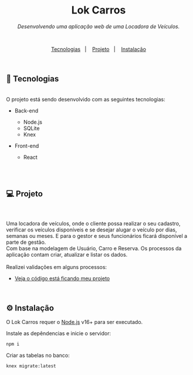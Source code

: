 <h1 align="center">Lok Carros</h1>

<p align="center">
  <i>Desenvolvendo uma aplicação web de uma Locadora de Veículos.</i>
</p>
<br/>
<p align="center">
  <a href="#-tecnologias">Tecnologias</a>&nbsp;&nbsp;&nbsp;|&nbsp;&nbsp;&nbsp;
  <a href="#-projeto">Projeto</a>&nbsp;&nbsp;&nbsp;|&nbsp;&nbsp;&nbsp;
  <a href="#️-instalação">Instalação</a>
</p>
<br>

## 🚀 Tecnologias

<br>
O projeto está sendo desenvolvido com as seguintes tecnologias:

- Back-end
	+ Node.js
	+ SQLite
  + Knex
	
- Front-end
	+ React
  
<br>
<br>

## 💻 Projeto

<br>
<br>
 Uma locadora de veículos, onde o cliente possa realizar o seu cadastro, verificar os veículos disponíveis e se desejar alugar o veículo por dias, semanas ou meses. E para o gestor e seus funcionários ficará disponível a parte de gestão.

<br>
 Com base na modelagem de Usuário, Carro e Reserva. Os processos da aplicação contam criar, atualizar e listar os dados.
<br>
<br>
Realizei validações em alguns processos:<br>


- [Veja o código está ficando meu projeto](https://github.com/wilkaSantos/DesafioLocadoraDeVeiculos.git)

<br>

## ⚙️ Instalação

O Lok Carros requer o [Node.js](https://nodejs.org/) v16+ para ser executado.
<br>

Instale as depêndencias e inicie o servidor:

```sh
npm i
```

Criar as tabelas no banco:

```sh
knex migrate:latest
```
